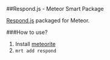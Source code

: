 ##Respond.js - Meteor Smart Package

[Respond.js](https://github.com/scottjehl/Respond) packaged for Meteor.

###How to use?

1. Install [meteorite](https://github.com/oortcloud/meteorite)
2. `mrt add respond`
